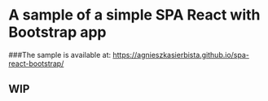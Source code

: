 # A sample of a simple SPA React with Bootstrap app

###The sample is available at:
https://agnieszkasierbista.github.io/spa-react-bootstrap/

## WIP
